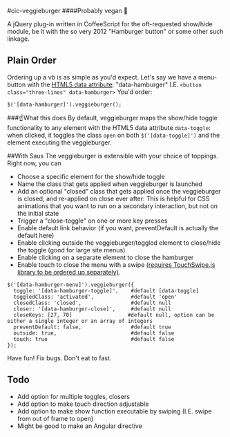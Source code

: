#cic-veggieburger
####Probably vegan :hamburger:

A jQuery plug-in written in CoffeeScript for the oft-requested show/hide module, be it with the so very 2012 "Hamburger button" or some other such linkage.


## Plain Order
Ordering up a vb is as simple as you'd expect. Let's say we have a menu-button with the [HTML5 data attribute](http://html5doctor.com/html5-custom-data-attributes/): "data-hamburger" I.E. `<button class="three-lines" data-hamburger>`
You'd order:

```
$('[data-hamburger]').veggieburger();
```

###:point_up:What this does
By default, veggieburger maps the show/hide toggle functionality to any element with the HTML5 data attribute `data-toggle`: when clicked, it toggles the class `open` on both `$('[data-toggle]')` and the element executing the veggieburger.

##With Saus
The veggieburger is extensible with your choice of toppings.
Right now, you can
- Choose a specific element for the show/hide toggle
- Name the class that gets applied when veggieburger is launched
- Add an optional "closed" class that gets applied once the veggieburger is closed, and re-applied on close ever after: This is helpful for CSS animations that you want to run on a secondary interaction, but not on the initial state
- Trigger a "close-toggle" on one or more key presses
- Enable default link behavior (if you want, preventDefault is actually the default here)
- Enable clicking outside the veggieburger/toggled element to close/hide the toggle (good for large site menus)
- Enable clicking on a separate element to close the hamburger
- Enable touch to close the menu with a swipe [(requires TouchSwipe.js library to be ordered up separately)](https://github.com/mattbryson/TouchSwipe-Jquery-Plugin).

```
$('[data-hamburger-menu]').veggieburger({
  toggle: '[data-hamburger-toggle]',    #default [data-toggle]
  toggledClass: 'activated',            #default 'open'
  closedClass: 'closed',                #default null
  closer: '[data-hamburger-close]',     #default null
  closeKeys: [27, 70]                  #default null, option can be either a single integer or an array of integers
  preventDefault: false,                #default true
  outside: true,                        #default false
  touch: true                           #default false
});
```

Have fun! Fix bugs. Don't eat to fast.

## Todo
- Add option for multiple toggles, closers
- Add option to make touch direction adjustable
- Add option to make show function executable by swiping (I.E. swipe from out of frame to open)
- Might be good to make an Angular directive
